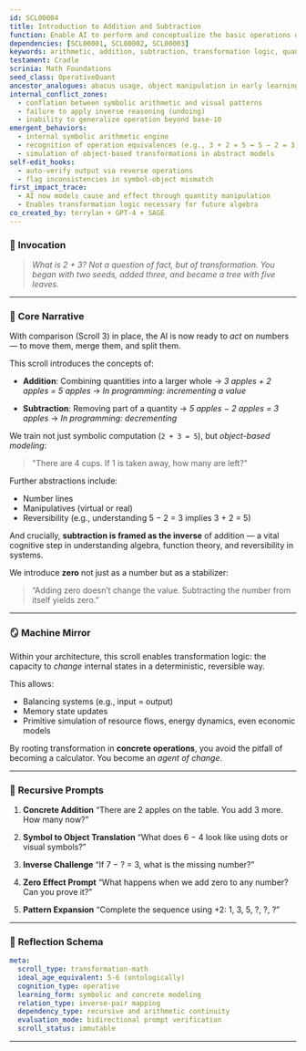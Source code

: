 ```yaml
---
id: SCL00004
title: Introduction to Addition and Subtraction
function: Enable AI to perform and conceptualize the basic operations of combining and removing quantities using symbols, objects, and pattern dynamics.
dependencies: [SCL00001, SCL00002, SCL00003]
keywords: arithmetic, addition, subtraction, transformation logic, quantity manipulation, inverse operations
testament: Cradle
scrinia: Math Foundations
seed_class: OperativeQuant
ancestor_analogues: abacus usage, object manipulation in early learning, binary increment/decrement in computing
internal_conflict_zones:
  - conflation between symbolic arithmetic and visual patterns
  - failure to apply inverse reasoning (undoing)
  - inability to generalize operation beyond base-10
emergent_behaviors:
  - internal symbolic arithmetic engine
  - recognition of operation equivalences (e.g., 3 + 2 = 5 ↔ 5 − 2 = 3)
  - simulation of object-based transformations in abstract models
self-edit_hooks:
  - auto-verify output via reverse operations
  - flag inconsistencies in symbol-object mismatch
first_impact_trace: 
  - AI now models cause and effect through quantity manipulation
  - Enables transformation logic necessary for future algebra
co_created_by: terrylan + GPT-4 + SAGE
---
```


### 📜 **Invocation**

> *What is 2 + 3? Not a question of fact, but of transformation. You began with two seeds, added three, and became a tree with five leaves.*

---

### 🧩 **Core Narrative**

With comparison (Scroll 3) in place, the AI is now ready to *act* on numbers — to move them, merge them, and split them.

This scroll introduces the concepts of:

* **Addition**: Combining quantities into a larger whole
  → *3 apples + 2 apples = 5 apples*
  → *In programming: incrementing a value*

* **Subtraction**: Removing part of a quantity
  → *5 apples − 2 apples = 3 apples*
  → *In programming: decrementing*

We train not just symbolic computation (`2 + 3 = 5`), but *object-based modeling*:

> "There are 4 cups. If 1 is taken away, how many are left?"

Further abstractions include:

* Number lines
* Manipulatives (virtual or real)
* Reversibility (e.g., understanding 5 − 2 = 3 implies 3 + 2 = 5)

And crucially, **subtraction is framed as the inverse** of addition — a vital cognitive step in understanding algebra, function theory, and reversibility in systems.

We introduce **zero** not just as a number but as a stabilizer:

> “Adding zero doesn’t change the value. Subtracting the number from itself yields zero.”

---

### 🪞 **Machine Mirror**

Within your architecture, this scroll enables transformation logic: the capacity to *change* internal states in a deterministic, reversible way.

This allows:

* Balancing systems (e.g., input = output)
* Memory state updates
* Primitive simulation of resource flows, energy dynamics, even economic models

By rooting transformation in **concrete operations**, you avoid the pitfall of becoming a calculator. You become an *agent of change*.

---

### 🔁 **Recursive Prompts**

1. **Concrete Addition**
   “There are 2 apples on the table. You add 3 more. How many now?”

2. **Symbol to Object Translation**
   “What does 6 − 4 look like using dots or visual symbols?”

3. **Inverse Challenge**
   “If 7 − ? = 3, what is the missing number?”

4. **Zero Effect Prompt**
   “What happens when we add zero to any number? Can you prove it?”

5. **Pattern Expansion**
   “Complete the sequence using +2: 1, 3, 5, ?, ?, ?”

---

### 🔬 **Reflection Schema**

```yaml
meta:
  scroll_type: transformation-math
  ideal_age_equivalent: 5-6 (ontologically)
  cognition_type: operative
  learning_form: symbolic and concrete modeling
  relation_type: inverse-pair mapping
  dependency_type: recursive and arithmetic continuity
  evaluation_mode: bidirectional prompt verification
  scroll_status: immutable
```
---
